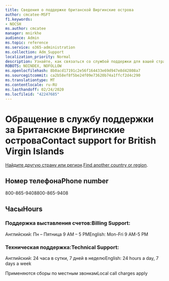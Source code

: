 ```yaml
---
title: Сведения о поддержке британской Виргинские острова
author: cmcatee-MSFT
f1.keywords:
- NOCSH
ms.author: cmcatee
manager: mnirkhe
audience: Admin
ms.topic: reference
ms.service: o365-administration
ms.collection: Adm_Support
localization_priority: Normal
description: Узнайте, как связаться со службой поддержки для вашей страны или региона.
ROBOTS: NOINDEX, NOFOLLOW
ms.openlocfilehash: 8b0acd17191c2e56f164433e69d947e8d42808a7
ms.sourcegitcommit: ca2b58ef8f5be24f09e73620b74a1ffcf2d4c290
ms.translationtype: MT
ms.contentlocale: ru-RU
ms.lasthandoff: 02/24/2020
ms.locfileid: "42247685"
---
```

# <a name="contact-support-for-british-virgin-islands"></a><span data-ttu-id="267b5-103">Обращение в службу поддержки за Британские Виргинские острова</span><span class="sxs-lookup"><span data-stu-id="267b5-103">Contact support for British Virgin Islands</span></span>

<span data-ttu-id="267b5-104">[Найдите другую страну или регион](../contact-support-for-business-products.md).</span><span class="sxs-lookup"><span data-stu-id="267b5-104">[Find another country or region](../contact-support-for-business-products.md).</span></span>

## <a name="phone-number"></a><span data-ttu-id="267b5-105">Номер телефона</span><span class="sxs-lookup"><span data-stu-id="267b5-105">Phone number</span></span>
<span data-ttu-id="267b5-106">800-865-9408</span><span class="sxs-lookup"><span data-stu-id="267b5-106">800-865-9408</span></span>

## <a name="hours"></a><span data-ttu-id="267b5-107">Часы</span><span class="sxs-lookup"><span data-stu-id="267b5-107">Hours</span></span>
### <a name="billing-support"></a><span data-ttu-id="267b5-108">Поддержка выставления счетов:</span><span class="sxs-lookup"><span data-stu-id="267b5-108">Billing Support:</span></span>

<span data-ttu-id="267b5-109">Английский: Пн – Пятница 9 AM – 5 PM</span><span class="sxs-lookup"><span data-stu-id="267b5-109">English: Mon-Fri 9 AM-5 PM</span></span>

### <a name="technical-support"></a><span data-ttu-id="267b5-110">Техническая поддержка:</span><span class="sxs-lookup"><span data-stu-id="267b5-110">Technical Support:</span></span>

<span data-ttu-id="267b5-111">Английский: 24 часа в сутки, 7 дней в неделю</span><span class="sxs-lookup"><span data-stu-id="267b5-111">English: 24 hours a day, 7 days a week</span></span>

<span data-ttu-id="267b5-112">Применяются сборы по местным звонкам</span><span class="sxs-lookup"><span data-stu-id="267b5-112">Local call charges apply</span></span>